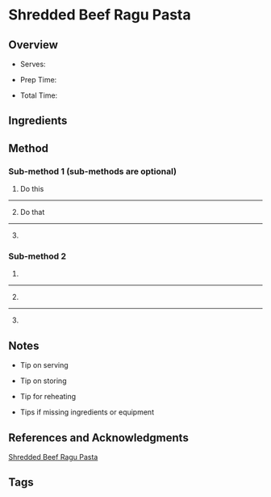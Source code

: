 # Shredded Beef Ragu Pasta

## Overview

- Serves:

- Prep Time:

- Total Time:

## Ingredients



## Method

### Sub-method 1 (sub-methods are optional)

1. Do this
---
2. Do that
---
3.

### Sub-method 2

1.
---
2.
---
3.

## Notes

- Tip on serving

- Tip on storing

- Tip for reheating

- Tips if missing ingredients or equipment

## References and Acknowledgments

[Shredded Beef Ragu Pasta](https://www.recipetineats.com/slow-cooked-shredded-beef-ragu-pasta/)

## Tags


